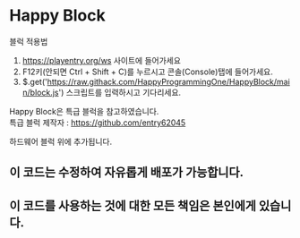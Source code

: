 # Happy Block

블럭 적용법

1. https://playentry.org/ws 사이트에 들어가세요
2. F12키(안되면 Ctrl + Shift + C)를 누르시고 콘솔(Console)탭에 들어가세요.
3. $.get('https://raw.githack.com/HappyProgrammingOne/HappyBlock/main/block.js') 스크립트를 입력하시고 기다리세요.

Happy Block은 특급 블럭을 참고하였습니다.<br>특급 블럭 제작자 : https://github.com/entry62045

하드웨어 블럭 위에 추가됩니다.

## 이 코드는 수정하여 자유롭게 배포가 가능합니다.<br>
## 이 코드를 사용하는 것에 대한 모든 책임은 본인에게 있습니다.<br>
